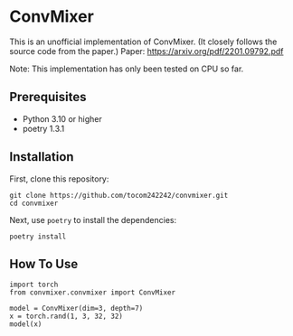 # ConvMixer

This is an unofficial implementation of ConvMixer.
(It closely follows the source code from the paper.)
Paper: https://arxiv.org/pdf/2201.09792.pdf


Note: This implementation has only been tested on CPU so far.

## Prerequisites

- Python 3.10 or higher
- poetry 1.3.1

## Installation

First, clone this repository:

```
git clone https://github.com/tocom242242/convmixer.git
cd convmixer
```

Next, use `poetry` to install the dependencies:

```
poetry install
```

## How To Use

``` pytorch
import torch
from convmixer.convmixer import ConvMixer

model = ConvMixer(dim=3, depth=7)
x = torch.rand(1, 3, 32, 32)
model(x)
```
